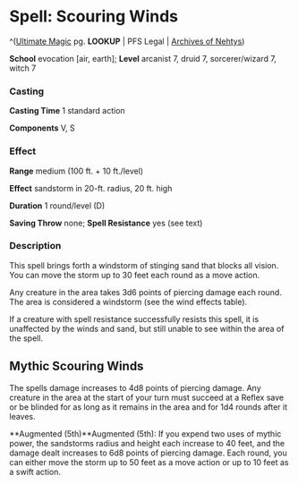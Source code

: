 # Spell: Scouring Winds

^([Ultimate Magic][ss-scouring-winds] pg. **LOOKUP** | PFS Legal | [Archives of Nehtys][sn-scouring-winds])

**School** evocation [air, earth]; **Level** arcanist 7, druid 7, sorcerer/wizard 7, witch 7

### Casting

**Casting Time** 1 standard action  

**Components** V, S

### Effect

**Range** medium (100 ft. + 10 ft./level)  

**Effect** sandstorm in 20-ft. radius, 20 ft. high  

**Duration** 1 round/level (D)  

**Saving Throw** none; **Spell Resistance** yes (see text)

### Description

This spell brings forth a windstorm of stinging sand that blocks all vision. You can move the storm up to 30 feet each round as a move action.  

Any creature in the area takes 3d6 points of piercing damage each round. The area is considered a windstorm (see the wind effects table).  

If a creature with spell resistance successfully resists this spell, it is unaffected by the winds and sand, but still unable to see within the area of the spell.

## Mythic Scouring Winds

The spells damage increases to 4d8 points of piercing damage. Any creature in the area at the start of your turn must succeed at a Reflex save or be blinded for as long as it remains in the area and for 1d4 rounds after it leaves.   

**Augmented (5th)**Augmented (5th): If you expend two uses of mythic power, the sandstorms radius and height each increase to 40 feet, and the damage dealt increases to 6d8 points of piercing damage. Each round, you can either move the storm up to 50 feet as a move action or up to 10 feet as a swift action.

[ss-scouring-winds]: http://paizo.com/pathfinderRPG/v57
[sn-scouring-winds]: http://www.archivesofnethys.com/SpellDisplay.aspx?ItemName=Scouring%20Winds